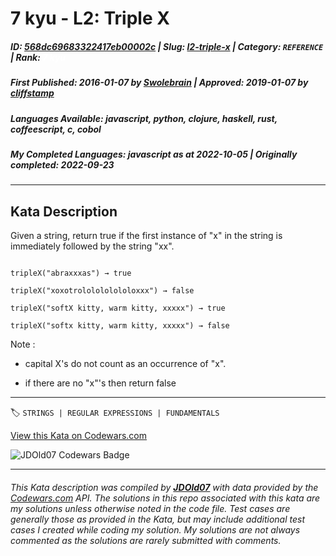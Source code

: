 # 7 kyu - L2: Triple X

##### **ID**: [568dc69683322417eb00002c](https://www.codewars.com/kata/568dc69683322417eb00002c) | **Slug**: [l2-triple-x](https://www.codewars.com/kata/568dc69683322417eb00002c) | **Category**: `REFERENCE` | **Rank**: <span style="color:white">7 kyu</span>

##### **First Published**: 2016-01-07 ***by*** [Swolebrain](https://www.codewars.com/users/Swolebrain) | **Approved**: 2019-01-07 ***by*** [cliffstamp](https://www.codewars.com/users/cliffstamp)

##### **Languages Available**: javascript, python, clojure, haskell, rust, coffeescript, c, cobol

##### **My Completed Languages**: javascript ***as at*** 2022-10-05 | **Originally completed**: 2022-09-23

---

## Kata Description


Given a string, return true if the first instance of "x" in the string is immediately followed by the string "xx". 



```

tripleX("abraxxxas") → true

tripleX("xoxotrololololololoxxx") → false

tripleX("softX kitty, warm kitty, xxxxx") → true

tripleX("softx kitty, warm kitty, xxxxx") → false

```



Note :

 - capital X's do not count as an occurrence of "x".

 - if there are no "x"'s then return false

---


🏷 `STRINGS | REGULAR EXPRESSIONS | FUNDAMENTALS`


[View this Kata on Codewars.com](https://www.codewars.com/kata/568dc69683322417eb00002c)

![](https://www.codewars.com/users/jdold07/badges/large "JDOld07 Codewars Badge")

---

###### *This Kata description was compiled by [**JDOld07**](https://tpstech.dev) with data provided by the [Codewars.com](https://www.codewars.com) API.  The solutions in this repo associated with this kata are my solutions unless otherwise noted in the code file.  Test cases are generally those as provided in the Kata, but may include additional test cases I created while coding my solution.  My solutions are not always commented as the solutions are rarely submitted with comments.*
